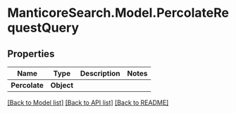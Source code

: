 # ManticoreSearch.Model.PercolateRequestQuery

## Properties

Name | Type | Description | Notes
------------ | ------------- | ------------- | -------------
**Percolate** | **Object** |  | 



[[Back to Model list]](../README.md#documentation-for-models) [[Back to API list]](../README.md#documentation-for-api-endpoints) [[Back to README]](../README.md)

